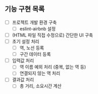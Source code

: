 ## 기능 구현 목록

- [ ] 프로젝트 개발 환경 구축
  - [ ] eslint-airbnb 설정
- [ ] (HTML 파일 직접 수정으로) 간단한 UI 구축
- [ ] 초기 설정 처리
  - [ ] 역, 노선 등록
  - [ ] 구간 데이터 등록
- [ ] 입력값 처리
  - [ ] 역 이름 예외 처리 (중복, 없는 역 등)
  - [ ] 연결되지 않는 역 처리
- [ ] 결과값 처리
  - [ ] 총 거리, 소요시간 계산